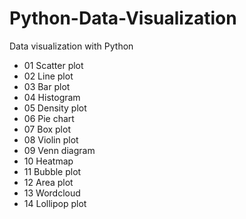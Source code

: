 # Python-Data-Visualization
Data visualization with Python
- 01 Scatter plot
- 02 Line plot
- 03 Bar plot
- 04 Histogram
- 05 Density plot
- 06 Pie chart
- 07 Box plot
- 08 Violin plot
- 09 Venn diagram
- 10 Heatmap
- 11 Bubble plot
- 12 Area plot
- 13 Wordcloud
- 14 Lollipop plot
